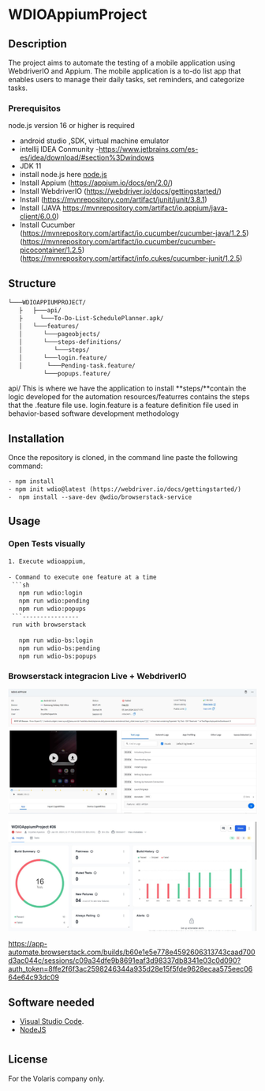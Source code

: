 # WDIOAppiumProject


## Description
The project aims to automate the testing of a mobile application using WebdriverIO and Appium. 
The mobile application is a to-do list app that enables users to manage their daily tasks, set reminders, and categorize tasks.

### Prerequisitos
node.js version 16 or higher is required
* android studio ,SDK, virtual machine emulator
* intellij IDEA Conmunity -https://www.jetbrains.com/es-es/idea/download/#section%3Dwindows
* JDK 11
* install node.js here [node.js](https://nodejs.org/en/)
* Install Appium (https://appium.io/docs/en/2.0/)
* Install WebdriverIO (https://webdriver.io/docs/gettingstarted/)
* Install (https://mvnrepository.com/artifact/junit/junit/3.8.1) 
* Install (JAVA https://mvnrepository.com/artifact/io.appium/java-client/6.0.0)
* Install Cucumber (https://mvnrepository.com/artifact/io.cucumber/cucumber-java/1.2.5)
                    (https://mvnrepository.com/artifact/io.cucumber/cucumber-picocontainer/1.2.5)
                    (https://mvnrepository.com/artifact/info.cukes/cucumber-junit/1.2.5)


## Structure
```
└───WDIOAPPIUMPROJECT/
   ├   ├───api/
   ├     └───To-Do-List-SchedulePlanner.apk/
   │   └───features/
   │      └───pageobjects/   
   │      └───steps-definitions/
   │         └───steps/
   │      └───login.feature/ 
   │       └───Pending-task.feature/ 
          └───popups.feature/ 

```
api/ This is where we have the application to install
**steps/**contain the logic developed for the automation
resources/featurres contains the steps that the .feature file use.
login.feature is a feature definition file used in behavior-based software development methodology

## Installation
Once the repository is cloned, in the command line paste the following command: 
```
- npm install
- npm init wdio@latest (https://webdriver.io/docs/gettingstarted/)
-  npm install --save-dev @wdio/browserstack-service

```
## Usage
### Open Tests visually
```
1. Execute wdioappium, 

- Command to execute one feature at a time
 ```sh
   npm run wdio:login
   npm run wdio:pending
   npm run wdio:popups
 ```----------------
 run with browserstack 

   npm run wdio-bs:login
   npm run wdio-bs:pending
   npm run wdio-bs:popups
```
### Browserstack integracion Live + WebdriverIO

![Alt text](image-1.png)

![Alt text](image-2.png)

https://app-automate.browserstack.com/builds/b60e1e5e778e4592606313743caad700d3ac044c/sessions/c09a34dfe9b8691eaf3d98337db8341e03c0d090?auth_token=8ffe2f6f3ac2598246344a935d28e15f5fde9628ecaa575eec0664e64c93dc09 

## Software needed
- [Visual Studio Code](https://code.visualstudio.com/).
- [NodeJS](https://nodejs.org/en/)



#

## License
For the Volaris company only.   


